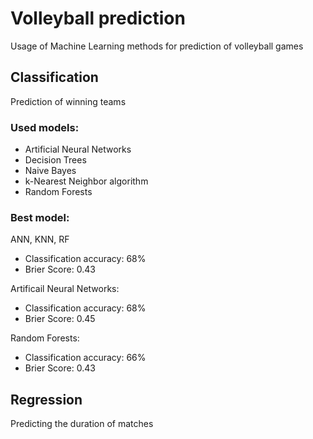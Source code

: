 Volleyball prediction
=====================

Usage of Machine Learning methods for prediction of volleyball games

Classification
--------------

Prediction of winning teams

### Used models:

- Artificial Neural Networks
- Decision Trees
- Naive Bayes
- k-Nearest Neighbor algorithm
- Random Forests

### Best model: 
ANN, KNN, RF

- Classification accuracy: 68%
- Brier Score: 0.43

Artificail Neural Networks:

- Classification accuracy: 68%
- Brier Score: 0.45

Random Forests:

- Classification accuracy: 66%
- Brier Score: 0.43


Regression
----------

Predicting the duration of matches
